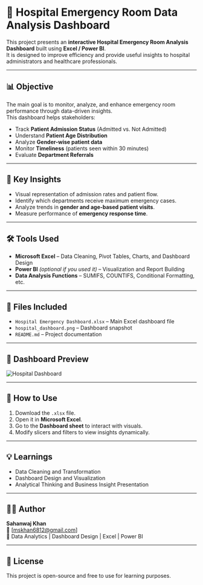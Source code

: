 # 🏥 Hospital Emergency Room Data Analysis Dashboard

This project presents an **interactive Hospital Emergency Room Analysis Dashboard** built using **Excel / Power BI**.  
It is designed to improve efficiency and provide useful insights to hospital administrators and healthcare professionals.

---

## 📊 Objective
The main goal is to monitor, analyze, and enhance emergency room performance through data-driven insights.  
This dashboard helps stakeholders:
- Track **Patient Admission Status** (Admitted vs. Not Admitted)
- Understand **Patient Age Distribution**
- Analyze **Gender-wise patient data**
- Monitor **Timeliness** (patients seen within 30 minutes)
- Evaluate **Department Referrals**

---

## 🧠 Key Insights
- Visual representation of admission rates and patient flow.  
- Identify which departments receive maximum emergency cases.  
- Analyze trends in **gender and age-based patient visits**.  
- Measure performance of **emergency response time**.  

---

## 🛠 Tools Used
- **Microsoft Excel** – Data Cleaning, Pivot Tables, Charts, and Dashboard Design  
- **Power BI** *(optional if you used it)* – Visualization and Report Building  
- **Data Analysis Functions** – SUMIFS, COUNTIFS, Conditional Formatting, etc.  

---

## 📂 Files Included
- `Hospital Emergency Dashboard.xlsx` – Main Excel dashboard file  
- `hospital_dashboard.png` – Dashboard snapshot  
- `README.md` – Project documentation  

---

## 📸 Dashboard Preview
![Hospital Dashboard](hospital_dashboard.png)

---

## 🚀 How to Use
1. Download the `.xlsx` file.  
2. Open it in **Microsoft Excel**.  
3. Go to the **Dashboard sheet** to interact with visuals.  
4. Modify slicers and filters to view insights dynamically.  

---

## 💡 Learnings
- Data Cleaning and Transformation  
- Dashboard Design and Visualization  
- Analytical Thinking and Business Insight Presentation  

---

## 👨‍💻 Author
**Sahanwaj Khan**  
📧 [mskhan6812@gmail.com]  
💼 Data Analytics | Dashboard Design | Excel | Power BI  

---

## 📜 License
This project is open-source and free to use for learning purposes.
